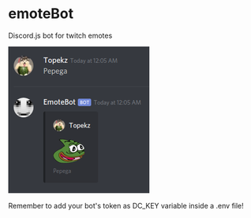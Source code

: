 # emoteBot
Discord.js bot for twitch emotes

![Screenshot](example.png)

Remember to add your bot's token as DC_KEY variable inside a .env file!
